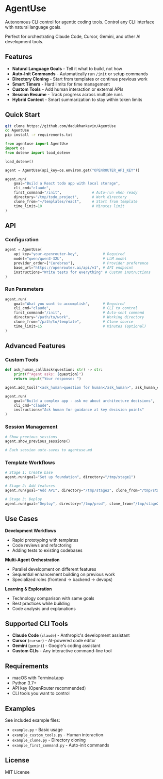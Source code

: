 # AgentUse

Autonomous CLI control for agentic coding tools. Control any CLI interface with natural language goals.

Perfect for orchestrating Claude Code, Cursor, Gemini, and other AI development tools.

## Features

- **Natural Language Goals** - Tell it what to build, not how
- **Auto-Init Commands** - Automatically run `/init` or setup commands  
- **Directory Cloning** - Start from templates or continue previous work
- **Smart Timers** - Hard limits for time management
- **Custom Tools** - Add human interaction or external APIs
- **Session Resume** - Track progress across multiple runs
- **Hybrid Context** - Smart summarization to stay within token limits

## Quick Start

```bash
git clone https://github.com/dadukhankevin/AgentUse
cd AgentUse
pip install -r requirements.txt
```

```python
from agentuse import AgentUse
import os
from dotenv import load_dotenv

load_dotenv()

agent = AgentUse(api_key=os.environ.get("OPENROUTER_API_KEY"))

agent.run(
    goal="Build a React todo app with local storage",
    cli_cmd="claude",
    first_command="/init",              # Auto-run when ready
    directory="/tmp/todo_project",      # Work directory  
    clone_from="~/templates/react",     # Start from template
    time_limit=10                       # Minutes limit
)
```

## API

### Configuration
```python
agent = AgentUse(
    api_key="your-openrouter-key",           # Required
    model="qwen/qwen3-32b",                  # LLM model
    provider_order=["Cerebras"],             # Provider preference
    base_url="https://openrouter.ai/api/v1", # API endpoint
    instructions="Write tests for everything" # Custom instructions
)
```

### Run Parameters
```python
agent.run(
    goal="What you want to accomplish",      # Required
    cli_cmd="claude",                        # CLI to control
    first_command="/init",                   # Auto-sent command
    directory="/path/to/work",               # Working directory
    clone_from="/path/to/template",          # Clone source
    time_limit=15                            # Minutes (optional)
)
```

## Advanced Features

### Custom Tools
```python
def ask_human_callback(question: str) -> str:
    print(f"Agent asks: {question}")
    return input("Your response: ")

agent.add_tool("<ask_human>question for human</ask_human>", ask_human_callback)

agent.run(
    goal="Build a complex app - ask me about architecture decisions",
    cli_cmd="claude",
    instructions="Ask human for guidance at key decision points"
)
```

### Session Management
```python
# Show previous sessions
agent.show_previous_sessions()

# Each session auto-saves to agentuse.md
```

### Template Workflows
```python
# Stage 1: Create base
agent.run(goal="Set up foundation", directory="/tmp/stage1")

# Stage 2: Add features  
agent.run(goal="Add API", directory="/tmp/stage2", clone_from="/tmp/stage1")

# Stage 3: Deploy
agent.run(goal="Deploy", directory="/tmp/prod", clone_from="/tmp/stage2")
```

## Use Cases

**Development Workflows**
- Rapid prototyping with templates
- Code reviews and refactoring
- Adding tests to existing codebases

**Multi-Agent Orchestration**
- Parallel development on different features
- Sequential enhancement building on previous work
- Specialized roles (frontend → backend → devops)

**Learning & Exploration**
- Technology comparison with same goals
- Best practices while building
- Code analysis and explanations

## Supported CLI Tools

- **Claude Code** (`claude`) - Anthropic's development assistant
- **Cursor** (`cursor`) - AI-powered code editor
- **Gemini** (`gemini`) - Google's coding assistant  
- **Custom CLIs** - Any interactive command-line tool

## Requirements

- macOS with Terminal.app
- Python 3.7+
- API key (OpenRouter recommended)
- CLI tools you want to control

## Examples

See included example files:
- `example.py` - Basic usage
- `example_custom_tools.py` - Human interaction
- `example_clone.py` - Directory cloning
- `example_first_command.py` - Auto-init commands

## License

MIT License